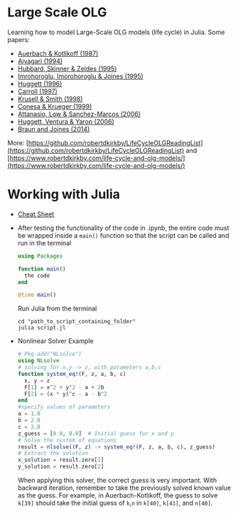 # Large Scale OLG
Learning how to model Large-Scale OLG models (life cycle) in Julia. Some papers:

- [Auerbach & Kotlikoff (1987)](https://kotlikoff.net/wp-content/uploads/2019/03/Dynamic-Fiscal-Policy_1.pdf)
- [Aiyagari (1994)](http://drphilipshaw.com/AyagariQJE94.pdf)
- [Hubbard, Skinner & Zeldes (1995)](https://doi.org/10.1086/261987)
- [Imrohoroglu, Imorohoroglu & Joines (1995)](https://doi.org/10.1007/BF01213942)
- [Huggett (1996)](http://drphilipshaw.com/Huggett%201996.pdf)
- [Carroll (1997)](https://doi.org/10.1162/003355397555109)
- [Krusell & Smith (1998)](http://www.econ.yale.edu/smith/250034.pdf)
- [Conesa & Krueger (1999)](https://doi.org/10.1006/redy.1998.0039)
- [Attanasio, Low & Sanchez-Marcos (2006)](https://doi.org/10.1257/aer.98.4.1517)
- [Huggett, Ventura & Yaron (2006)](https://doi.org/10.1016/j.jmoneco.2005.10.013)
- [Braun and Joines (2014)](https://www.sciencedirect.com/science/article/pii/S0165188915000780)

More: [https://github.com/robertdkirkby/LifeCycleOLGReadingList](https://github.com/robertdkirkby/LifeCycleOLGReadingList) and [https://www.robertdkirkby.com/life-cycle-and-olg-models/](https://www.robertdkirkby.com/life-cycle-and-olg-models/)

# Working with Julia
- [Cheat Sheet](https://cheatsheet.juliadocs.org/)
- After testing the functionality of the code in .ipynb, the entire code must be wrapped inside a `main()` function so that the script can be called and run in the terminal
  ```julia
  using Packages

  function main()
    the code
  end

  @time main()

  ```
  Run Julia from the terminal
  ```shell
  cd "path_to_script_containing_folder"
  julia script.jl
  ```
- Nonlinear Solver Example

  ```julia
  # Pkg.add("NLsolve")
  using NLsolve
  # solving for x,y -> z, with parameters a,b,c
  function system_eq!(F, z, a, b, c)
    x, y = z
    F[1] = x^2 + y^2 - a + 2b
    F[2] = (x * y)^c - a - b^2
  end
  #specify values of parameters
  a = 1.0  
  b = 2.0
  c = 2.0
  z_guess = [0.0, 0.0]  # Initial guess for x and y
  # Solve the system of equations
  result = nlsolve((F, z) -> system_eq!(F, z, a, b, c), z_guess)
  # Extract the solution
  x_solution = result.zero[1]
  y_solution = result.zero[2]
  ```

  When applying this solver, the correct guess is very important. With backward iteration, remember to take the previously solved known value as the guess. For example, in Auerbach-Kotlikoff, the guess to solve `k[39]` should take the initial guess of `k`,`n` in `k[40]`, `k[41]`, and `n[40]`.
